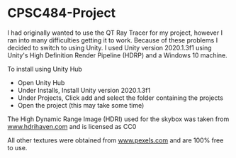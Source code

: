 # CPSC484-Project

I had originally wanted to use the QT Ray Tracer for my project, however I ran into many difficulties getting it to work. 
Because of these problems I decided to switch to using Unity. I used Unity version 2020.1.3f1 using Unity's High Definition 
Render Pipeline (HDRP) and a Windows 10 machine.

To install using Unity Hub
  - Open Unity Hub
  - Under Installs, Install Unity version 2020.1.3f1
  - Under Projects, Click add and select the folder containing the projects
  - Open the project (this may take some time)
  
The High Dynamic Range Image (HDRI) used for the skybox was taken from www.hdrihaven.com and is licensed as CC0

All other textures were obtained from www.pexels.com and are 100% free to use.
